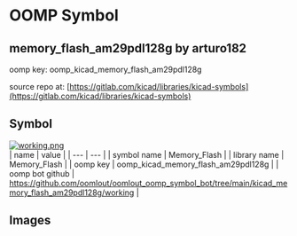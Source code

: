 # OOMP Symbol  
## memory_flash_am29pdl128g  by arturo182  
  
oomp key: oomp_kicad_memory_flash_am29pdl128g  
  
source repo at: [https://gitlab.com/kicad/libraries/kicad-symbols](https://gitlab.com/kicad/libraries/kicad-symbols)  
## Symbol  
  
[![working.png](working_600.png)](working.png)  
| name | value | 
| --- | --- | 
| symbol name | Memory_Flash | 
| library name | Memory_Flash | 
| oomp key | oomp_kicad_memory_flash_am29pdl128g | 
| oomp bot github | https://github.com/oomlout/oomlout_oomp_symbol_bot/tree/main/kicad_memory_flash_am29pdl128g/working | 
## Images  
